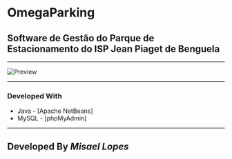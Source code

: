 # OmegaParking
<h2>Software de Gestão do Parque de Estacionamento do ISP Jean Piaget de Benguela</h2>
<hr>
<img src="https://user-images.githubusercontent.com/66078558/122154107-264fa900-ce5c-11eb-8624-4dd9b76e309f.png" alt="Preview">
<hr>
<h3>Developed With</h3>
<ul>
 <li>Java  - [Apache NetBeans]</li>
 <li>MySQL - [phpMyAdmin]</li>
</ul>
<hr>
<h2>Developed By <em>Misael Lopes</em></h2>
